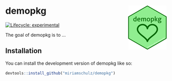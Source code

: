 
<!-- README.md is generated from README.Rmd. Please edit that file -->

# demopkg <img src="man/figures/logo.png" align="right" height="139" />

<!-- badges: start -->

[![Lifecycle:
experimental](https://img.shields.io/badge/lifecycle-experimental-orange.svg)](https://lifecycle.r-lib.org/articles/stages.html#experimental)
<!-- badges: end -->

The goal of demopkg is to …

## Installation

You can install the development version of demopkg like so:

``` r
devtools::install_github("miriamschulz/demopkg")
```
